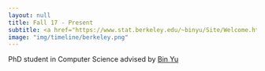 ```yaml
---
layout: null
title: Fall 17 - Present
subtitle: <a href="https://www.stat.berkeley.edu/~binyu/Site/Welcome.html"> UC Berkeley</a>
image: "img/timeline/berkeley.png"
---
```

PhD student in Computer Science advised by [Bin Yu](https://www.stat.berkeley.edu/~binyu/Site/Welcome.html) <a href="https://arxiv.org/abs/1806.05337"><i class="fa fa-file fa-fw"></i></a><a href="https://github.com/csinva/acd"><i class="fa fa-code fa-fw"></i></a>